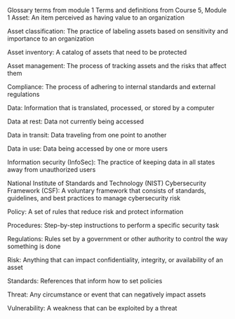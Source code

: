 Glossary terms from module 1
Terms and definitions from Course 5, Module 1
Asset: An item perceived as having value to an organization

Asset classification: The practice of labeling assets based on sensitivity and importance to an organization

Asset inventory: A catalog of assets that need to be protected

Asset management: The process of tracking assets and the risks that affect them

Compliance: The process of adhering to internal standards and external regulations

Data: Information that is translated, processed, or stored by a computer

Data at rest: Data not currently being accessed

Data in transit: Data traveling from one point to another

Data in use: Data being accessed by one or more users

Information security (InfoSec): The practice of keeping data in all states away from unauthorized users

National Institute of Standards and Technology (NIST) Cybersecurity Framework (CSF): A voluntary framework that consists of standards, guidelines, and best practices to manage cybersecurity risk

Policy: A set of rules that reduce risk and protect information

Procedures: Step-by-step instructions to perform a specific security task

Regulations: Rules set by a government or other authority to control the way something is done

Risk: Anything that can impact confidentiality, integrity, or availability of an asset

Standards: References that inform how to set policies

Threat: Any circumstance or event that can negatively impact assets

Vulnerability: A weakness that can be exploited by a threat



